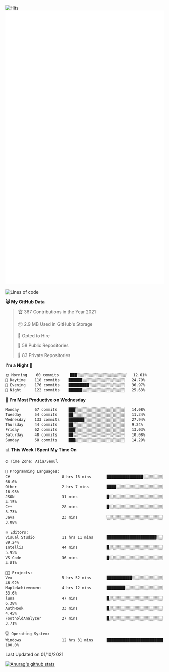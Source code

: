 ![Hits](https://hits.seeyoufarm.com/api/count/incr/badge.svg?url=https%3A%2F%2Fgithub.com%2Fkokose1234&count_bg=%2379C83D&title_bg=%23555555&icon=apple.svg&icon_color=%23E7E7E7&title=hits&edge_flat=false)
<br/>
![Metrics](https://github.com/kokose1234/kokose1234/blob/main/github-metrics.svg)

<!--START_SECTION:waka-->
![Lines of code](https://img.shields.io/badge/From%20Hello%20World%20I%27ve%20Written-11.9%20million%20lines%20of%20code-blue)

**🐱 My GitHub Data** 

> 🏆 367 Contributions in the Year 2021
 > 
> 📦 2.9 MB Used in GitHub's Storage 
 > 
> 💼 Opted to Hire
 > 
> 📜 58 Public Repositories 
 > 
> 🔑 83 Private Repositories  
 > 
**I'm a Night 🦉** 

```text
🌞 Morning    60 commits     ███░░░░░░░░░░░░░░░░░░░░░░   12.61% 
🌆 Daytime    118 commits    ██████░░░░░░░░░░░░░░░░░░░   24.79% 
🌃 Evening    176 commits    █████████░░░░░░░░░░░░░░░░   36.97% 
🌙 Night      122 commits    ██████░░░░░░░░░░░░░░░░░░░   25.63%

```
📅 **I'm Most Productive on Wednesday** 

```text
Monday       67 commits     ███░░░░░░░░░░░░░░░░░░░░░░   14.08% 
Tuesday      54 commits     ██░░░░░░░░░░░░░░░░░░░░░░░   11.34% 
Wednesday    133 commits    ███████░░░░░░░░░░░░░░░░░░   27.94% 
Thursday     44 commits     ██░░░░░░░░░░░░░░░░░░░░░░░   9.24% 
Friday       62 commits     ███░░░░░░░░░░░░░░░░░░░░░░   13.03% 
Saturday     48 commits     ██░░░░░░░░░░░░░░░░░░░░░░░   10.08% 
Sunday       68 commits     ███░░░░░░░░░░░░░░░░░░░░░░   14.29%

```


📊 **This Week I Spent My Time On** 

```text
⌚︎ Time Zone: Asia/Seoul

💬 Programming Languages: 
C#                       8 hrs 16 mins       ████████████████░░░░░░░░░   66.0% 
Other                    2 hrs 7 mins        ████░░░░░░░░░░░░░░░░░░░░░   16.93% 
JSON                     31 mins             █░░░░░░░░░░░░░░░░░░░░░░░░   4.15% 
C++                      28 mins             █░░░░░░░░░░░░░░░░░░░░░░░░   3.73% 
Java                     23 mins             ░░░░░░░░░░░░░░░░░░░░░░░░░   3.08%

🔥 Editors: 
Visual Studio            11 hrs 11 mins      ██████████████████████░░░   89.24% 
IntelliJ                 44 mins             █░░░░░░░░░░░░░░░░░░░░░░░░   5.95% 
VS Code                  36 mins             █░░░░░░░░░░░░░░░░░░░░░░░░   4.81%

🐱‍💻 Projects: 
Vex                      5 hrs 52 mins       ███████████░░░░░░░░░░░░░░   46.92% 
MapleAchievement         4 hrs 12 mins       ████████░░░░░░░░░░░░░░░░░   33.6% 
luna                     47 mins             █░░░░░░░░░░░░░░░░░░░░░░░░   6.38% 
AuthHook                 33 mins             █░░░░░░░░░░░░░░░░░░░░░░░░   4.45% 
FootholdAnalyzer         27 mins             █░░░░░░░░░░░░░░░░░░░░░░░░   3.71%

💻 Operating System: 
Windows                  12 hrs 31 mins      █████████████████████████   100.0%

```


 Last Updated on 01/10/2021
<!--END_SECTION:waka-->

[![Anurag's github stats](https://github-readme-stats.vercel.app/api?username=kokose1234&theme=dracula)](https://github.com/anuraghazra/github-readme-stats)



	
